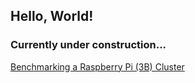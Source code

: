 ## Hello, World! 

### Currently under construction...
[Benchmarking a Raspberry Pi (3B) Cluster](https://www.raspberrypi.org/magpi/benchmarking-raspberry-pi-cluster/)
